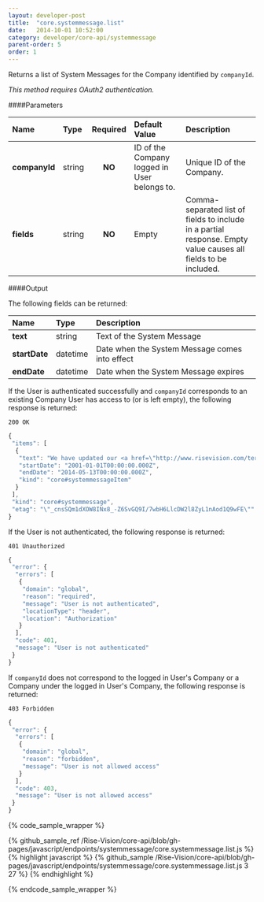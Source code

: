```yaml
---
layout: developer-post
title:  "core.systemmessage.list"
date:   2014-10-01 10:52:00
category: developer/core-api/systemmessage
parent-order: 5
order: 1
---
```


Returns a list of System Messages for the Company identified by `companyId`.

*This method requires OAuth2 authentication.*

####Parameters

| Name    | Type   | Required | Default Value | Description |
|:--------|:-------|:--------:|:--------------|:------------|
| **companyId**  | string |  **NO**  | ID of the Company logged in User belongs to. | Unique ID of the Company. |
| **fields**  | string |  **NO**  | Empty | Comma-separated list of fields to include in a partial response. Empty value causes all fields to be included. |

####Output

The following fields can be returned:

| Name    | Type   | Description |
|:--------|:-------|:------------|
| **text**  | string | Text of the System Message |
| **startDate**  | datetime | Date when the System Message comes into effect |
| **endDate**  | datetime | Date when the System Message expires |


If the User is authenticated successfully and `companyId` corresponds to an existing Company User has access to (or is left empty), the following response is returned:

```200 OK```

```javascript
{
 "items": [
  {
   "text": "We have updated our <a href=\"http://www.risevision.com/terms-service-privacy/\" target=_blank>Service Agreement</a> with you. Please <a href=\"http://www.risevision.com/terms-service-privacy/\" target=_blank>CLICK HERE</a> here to review. Thank You.",
   "startDate": "2001-01-01T00:00:00.000Z",
   "endDate": "2014-05-13T00:00:00.000Z",
   "kind": "core#systemmessageItem"
  }
 ],
 "kind": "core#systemmessage",
 "etag": "\"_cnsSQm1dXOW8INx8_-Z6SvGQ9I/7wbH6LlcDW2l8ZyL1nAod1Q9wFE\""
}
```

If the User is not authenticated, the following response is returned:

```401 Unauthorized```

```javascript
{
 "error": {
  "errors": [
   {
    "domain": "global",
    "reason": "required",
    "message": "User is not authenticated",
    "locationType": "header",
    "location": "Authorization"
   }
  ],
  "code": 401,
  "message": "User is not authenticated"
 }
}
```

If `companyId` does not correspond to the logged in User's Company or a Company under the logged in User's Company, the following response is returned:

```403 Forbidden```

```javascript
{
 "error": {
  "errors": [
   {
    "domain": "global",
    "reason": "forbidden",
    "message": "User is not allowed access"
   }
  ],
  "code": 403,
  "message": "User is not allowed access"
 }
}
```


{% code_sample_wrapper %}

{% github_sample_ref /Rise-Vision/core-api/blob/gh-pages/javascript/endpoints/systemmessage/core.systemmessage.list.js %}
{% highlight javascript %}
{% github_sample /Rise-Vision/core-api/blob/gh-pages/javascript/endpoints/systemmessage/core.systemmessage.list.js 3 27 %}
{% endhighlight %}

{% endcode_sample_wrapper  %}